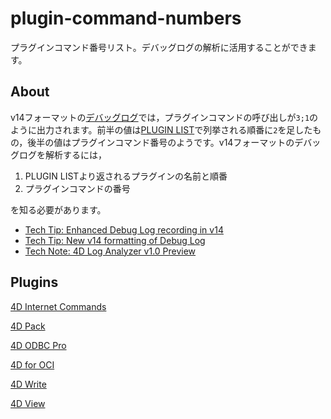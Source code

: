 # plugin-command-numbers
プラグインコマンド番号リスト。デバッグログの解析に活用することができます。

About
---
v14フォーマットの[デバッグログ](http://doc.4d.com/4Dv15R2/4D/15-R2/SET-DATABASE-PARAMETER.301-2544251.ja.html)では，プラグインコマンドの呼び出しが``3;1``のように出力されます。前半の値は[PLUGIN LIST](http://doc.4d.com/4Dv15R2/4D/15-R2/PLUGIN-LIST.301-2544266.ja.html)で列挙される順番に``2``を足したもの，後半の値はプラグインコマンド番号のようです。v14フォーマットのデバッグログを解析するには，

1. PLUGIN LISTより返されるプラグインの名前と順番
1. プラグインコマンドの番号

を知る必要があります。

* [Tech Tip: Enhanced Debug Log recording in v14](http://kb.4d.com/assetid=77076)
* [Tech Tip: New v14 formatting of Debug Log](http://kb.4d.com/assetid=77371)
* [Tech Note: 4D Log Analyzer v1.0 Preview](http://kb.4d.com/assetid=77198) 

Plugins
---

[4D Internet Commands](https://github.com/4D-JP/plugin-command-numbers/blob/master/4d-internet-commands.md)

[4D Pack](https://github.com/4D-JP/plugin-command-numbers/blob/master/4d-pack.md)

[4D ODBC Pro](https://github.com/4D-JP/plugin-command-numbers/blob/master/4d-odbc-pro.md)

[4D for OCI](https://github.com/4D-JP/plugin-command-numbers/blob/master/4d-for-oci.md)

[4D Write](https://github.com/4D-JP/plugin-command-numbers/blob/master/4d-write.md)

[4D View](https://github.com/4D-JP/plugin-command-numbers/blob/master/4d-view.md)
